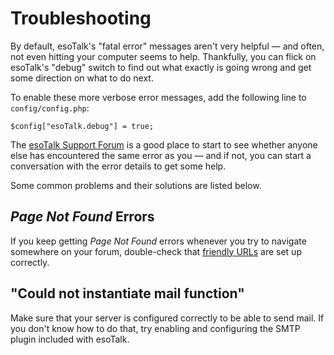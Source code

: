 # Troubleshooting

By default, esoTalk's "fatal error" messages aren't very helpful — and often, not even hitting your computer seems to help. Thankfully, you can flick on esoTalk's "debug" switch to find out what exactly is going wrong and get some direction on what to do next.

To enable these more verbose error messages, add the following line to `config/config.php`:

	$config["esoTalk.debug"] = true;
	
The [esoTalk Support Forum](http://esotalk.org/forum) is a good place to start to see whether anyone else has encountered the same error as you — and if not, you can start a conversation with the error details to get some help.

Some common problems and their solutions are listed below.

## *Page Not Found* Errors

If you keep getting *Page Not Found* errors whenever you try to navigate somewhere on your forum, double-check that [friendly URLs](/docs/configuration#friendly-urls) are set up correctly.

## "Could not instantiate mail function"

Make sure that your server is configured correctly to be able to send mail. If you don't know how to do that, try enabling and configuring the SMTP plugin included with esoTalk.